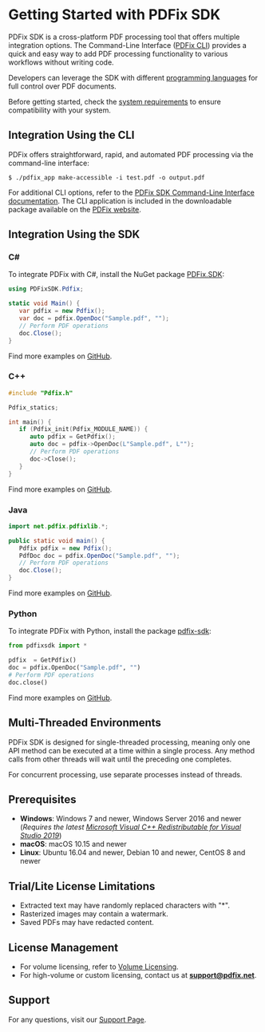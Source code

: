 # Getting Started with PDFix SDK

PDFix SDK is a cross-platform PDF processing tool that offers multiple integration options.
The Command-Line Interface ([PDFix CLI](#integration-using-the-cli)) provides a quick and easy way to add PDF processing functionality to various workflows without writing code.

Developers can leverage the SDK with different [programming languages](#integration-using-the-sdk) for full control over PDF documents.

Before getting started, check the [system requirements](#prerequisites) to ensure compatibility with your system.

## Integration Using the CLI

PDFix offers straightforward, rapid, and automated PDF processing via the command-line interface:

```console
$ ./pdfix_app make-accessible -i test.pdf -o output.pdf
```

For additional CLI options, refer to the [PDFix SDK Command-Line Interface documentation](https://pdfix.net/support/pdfix-command-line/). The CLI application is included in the downloadable package available on the [PDFix website](https://pdfix.net/download/).

## Integration Using the SDK

### C&#35;
To integrate PDFix with C#, install the NuGet package [PDFix.SDK](https://www.nuget.org/packages/PDFix.SDK/):

```cs
using PDFixSDK.Pdfix;

static void Main() {
   var pdfix = new Pdfix();
   var doc = pdfix.OpenDoc("Sample.pdf", "");
   // Perform PDF operations
   doc.Close();                                       
}
```
Find more examples on [GitHub](https://github.com/pdfix/pdfix_sdk_example_dotnet).

### C++

```cpp
#include "Pdfix.h"

Pdfix_statics;

int main() {
   if (Pdfix_init(Pdfix_MODULE_NAME)) {
      auto pdfix = GetPdfix();
      auto doc = pdfix->OpenDoc(L"Sample.pdf", L"");
      // Perform PDF operations
      doc->Close();                                   
   }
}
```
Find more examples on [GitHub](https://github.com/pdfix/pdfix_sdk_example_cpp).

### Java

```java
import net.pdfix.pdfixlib.*;

public static void main() {
   Pdfix pdfix = new Pdfix();   
   PdfDoc doc = pdfix.OpenDoc("Sample.pdf", "");      
   // Perform PDF operations
   doc.Close();
}
```
Find more examples on [GitHub](https://github.com/pdfix/pdfix_sdk_example_java).

### Python
To integrate PDFix with Python, install the package [pdfix-sdk](https://pypi.org/project/pdfix-sdk/):

```python
from pdfixsdk import *

pdfix  = GetPdfix()
doc = pdfix.OpenDoc("Sample.pdf", "")
# Perform PDF operations
doc.close()
```
Find more examples on [GitHub](https://github.com/pdfix/pdfix_sdk_example_python).

## Multi-Threaded Environments

PDFix SDK is designed for single-threaded processing, meaning only one API method can be executed at a time within a single process. Any method calls from other threads will wait until the preceding one completes.

For concurrent processing, use separate processes instead of threads.

## Prerequisites

- **Windows**: Windows 7 and newer, Windows Server 2016 and newer (_Requires the latest [Microsoft Visual C++ Redistributable for Visual Studio 2019](https://support.microsoft.com/en-us/help/2977003/the-latest-supported-visual-c-downloads)_)  
- **macOS**: macOS 10.15 and newer  
- **Linux**: Ubuntu 16.04 and newer, Debian 10 and newer, CentOS 8 and newer  

## Trial/Lite License Limitations

- Extracted text may have randomly replaced characters with "*".
- Rasterized images may contain a watermark.
- Saved PDFs may have redacted content.

## License Management

- For volume licensing, refer to [Volume Licensing](https://github.com/pdfix/pdfix_sdk_builds/blob/main/volume-licensing.md).
- For high-volume or custom licensing, contact us at **support@pdfix.net**.

## Support

For any questions, visit our [Support Page](https://pdfix.net/support).